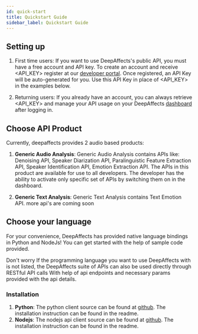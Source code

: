 ```yaml
---
id: quick-start
title: Quickstart Guide
sidebar_label: Quickstart Guide
---
```


## Setting up

1.  First time users: If you want to use DeepAffects's public API, you must have a free account and API key. To create an account and receive <API_KEY> register at our [developer portal](https://developers.deepaffects.com/). Once registered, an API Key will be auto-generated for you. Use this API Key in place of <API_KEY> in the examples below.

2.  Returning users: If you already have an account, you can always retrieve <API_KEY> and manage your API usage on your DeepAffects [dashboard](https://developers.deepaffects.com) after logging in.

## Choose API Product

Currently, deepaffects provides 2 audio based products:

1.  **Generic Audio Analysis**: Generic Audio Analysis contains APIs like: Denoising API, Speaker Diarization API, Paralinguistic Feature Extraction API, Speaker Identification API, Emotion Extraction API. The APIs in this product are available for use to all developers. The developer has the ability to activate only specific set of APIs by switching them on in the dashboard.

2.  **Generic Text Analysis**: Generic Text Analysis contains Text Emotion API. more api's are coming soon

## Choose your language

For your convenience, DeepAffects has provided native language bindings in Python and NodeJs! You can get started with the help of sample code provided.

Don't worry If the programming language you want to use DeepAffects with is not listed, the DeepAffects suite of APIs can also be used directly through RESTful API calls With help of api endpoints and necessary params provided with the api details.

### Installation

1.  **Python**: The python client source can be found at [github](https://github.com/SEERNET/deepaffects-python). The installation instruction can be found in the readme.
2.  **Nodejs**: The nodejs api client source can be found at [github](https://github.com/SEERNET/deepaffects-node). The installation instruction can be found in the readme.
